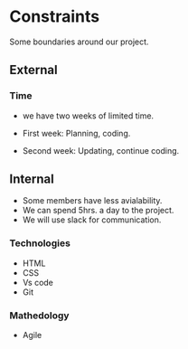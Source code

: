 # Constraints

Some boundaries around our project.

## External

### Time

- we have two weeks of limited time.

- First week: Planning, coding.

- Second week: Updating, continue coding.

## Internal

- Some members have less avialability.
- We can spend 5hrs. a day to the project.
- We will use slack for communication.

### Technologies

- HTML
- CSS
- Vs code
- Git

### Mathedology

- Agile
